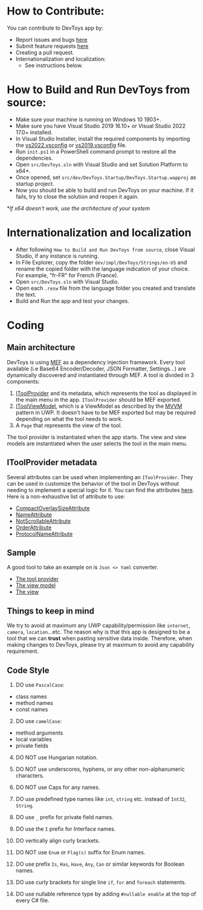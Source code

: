 # How to Contribute:

You can contribute to DevToys app by:
- Report issues and bugs [here](https://github.com/veler/DevToys/issues/new?template=bug_report.md)
- Submit feature requests [here](https://github.com/veler/DevToys/issues/new?template=feature_request.md)
- Creating a pull request.
- Internationalization and localization:
    * See instructions below.

# How to Build and Run DevToys from source:

* Make sure your machine is running on Windows 10 1903+.
* Make sure you have Visual Studio 2019 16.10+ or Visual Studio 2022 17.0+ installed.
* In Visual Studio Installer, install the required components by importing the [vs2022.vsconfig](vs2022.vsconfig) or [vs2019.vsconfig](vs2019.vsconfig) file.
* Run `init.ps1` in a PowerShell command prompt to restore all the dependencies.
* Open `src/DevToys.sln` with Visual Studio and set Solution Platform to x64*.
* Once opened, set `src/dev/DevToys.Startup/DevToys.Startup.wapproj` as startup project.
* Now you should be able to build and run DevToys on your machine. If it fails, try to close the solution and reopen it again.

**If x64 doesn't work, use the architecture of your system*

# Internationalization and localization

* After following `How to Build and Run DevToys from source`, close Visual Studio, if any instance is running.
* In File Explorer, copy the folder `dev/impl/DevToys/Strings/en-US` and rename the copied folder with the language indication of your choice. For example, "fr-FR" for French (France).
* Open `src/DevToys.sln` with Visual Studio.
* Open each `.resw` file from the language folder you created and translate the text.
* Build and Run the app and test your changes.

# Coding

## Main architecture

DevToys is using [MEF](https://docs.microsoft.com/en-us/dotnet/framework/mef/) as a dependency injection framework.
Every tool available (i.e Base64 Encoder/Decoder, JSON Formatter, Settings...) are dynamically discovered and instantiated through MEF. A tool is divided in 3 components:
1. [IToolProvider](https://github.com/veler/DevToys/blob/main/src/dev/impl/DevToys/Api/Tools/IToolProvider.cs) and its metadata, which represents the tool as displayed in the main menu in the app. `IToolProvider` should be MEF exported.
2. [IToolViewModel](https://github.com/veler/DevToys/blob/main/src/dev/impl/DevToys/Api/Tools/IToolViewModel.cs), which is a ViewModel as described by the [MVVM](https://en.wikipedia.org/wiki/Model%E2%80%93view%E2%80%93viewmodel) pattern in UWP. It doesn't have to be MEF exported but may be required depending on what the tool needs to work.
3. A `Page` that represents the view of the tool.

The tool provider is instantiated when the app starts. The view and view models are instantiated when the user selects the tool in the main menu.

## IToolProvider metadata

Several attributes can be used when implementing an `IToolProvider`. They can be used in customize the behavior of the tool in DevToys without needing to implement a special logic for it.
You can find the attributes [here](https://github.com/veler/DevToys/tree/main/src/dev/impl/DevToys/Api/Tools). Here is a non-exhaustive list of attribute to use:
* [CompactOverlaySizeAttribute](https://github.com/veler/DevToys/blob/main/src/dev/impl/DevToys/Api/Tools/CompactOverlaySizeAttribute.cs)
* [NameAttribute](https://github.com/veler/DevToys/blob/main/src/dev/impl/DevToys/Api/Tools/NameAttribute.cs)
* [NotScrollableAttribute](https://github.com/veler/DevToys/blob/main/src/dev/impl/DevToys/Api/Tools/NotScrollableAttribute.cs)
* [OrderAttribute](https://github.com/veler/DevToys/blob/main/src/dev/impl/DevToys/Api/Tools/OrderAttribute.cs)
* [ProtocolNameAttribute](https://github.com/veler/DevToys/blob/main/src/dev/impl/DevToys/Api/Tools/ProtocolNameAttribute.cs)

## Sample

A good tool to take an example on is `Json <> Yaml` converter.
* [The tool provider](https://github.com/veler/DevToys/blob/main/src/dev/impl/DevToys/ViewModels/Tools/Converters/JsonYaml/JsonYamlToolProvider.cs)
* [The view model](https://github.com/veler/DevToys/blob/main/src/dev/impl/DevToys/ViewModels/Tools/Converters/JsonYaml/JsonYamlToolViewModel.cs)
* [The view](https://github.com/veler/DevToys/tree/main/src/dev/impl/DevToys/Views/Tools/Converters/JsonYaml)

## Things to keep in mind

We try to avoid at maximum any UWP capability/permission like `internet`, `camera`, `location`...etc. The reason why is that this app is designed to be a tool that we can **trust** when pasting sensitive data inside.
Therefore, when making changes to DevToys, please try at maximum to avoid any capability requirement.

## Code Style

1. DO use `PascalCase`:
- class names
- method names
- const names

2. DO use `camelCase`:
- method arguments
- local variables
- private fields

4. DO NOT use Hungarian notation.

5. DO NOT use underscores, hyphens, or any other non-alphanumeric characters.

6. DO NOT use Caps for any names.

7. DO use predefined type names like `int`, `string` etc. instead of `Int32`, `String`.

8. DO use `_` prefix for private field names.

9. DO use the `I` prefix for Interface names.

10. DO vertically align curly brackets.

11. DO NOT use `Enum` or `Flag(s)` suffix for Enum names.

12. DO use prefix `Is`, `Has`, `Have`, `Any`, `Can` or similar keywords for Boolean names.

13. DO use curly brackets for single line `if`, `for` and `foreach` statements.

14. DO use nullable reference type by adding `#nullable enable` at the top of every C# file.
